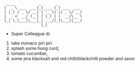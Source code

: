 ```

 ____           _       _           
|  _ \ ___  ___(_)_ __ (_) ___  ___ 
| |_) / _ \/ __| | '_ \| |/ _ \/ __|
|  _ <  __/ (__| | |_) | |  __/\__ \
|_| \_\___|\___|_| .__/|_|\___||___/
                 |_|                

```
* Super Colleague di: 
1. take monaco piri piri
2. splash some hung curd,
3. tomato cucumber,
4. some jera blacksalt and red chilli/blackchilli powder and savor

